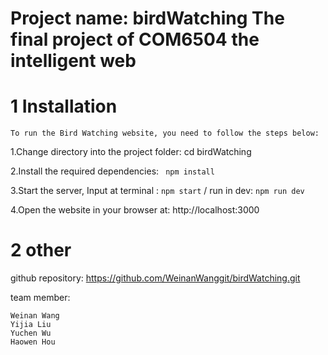 # Project name: birdWatching The final project of COM6504 the intelligent web

# 1 Installation 
```
To run the Bird Watching website, you need to follow the steps below:
```

1.Change directory into the project folder: cd birdWatching

2.Install the required dependencies: ``` npm install```

3.Start the server, Input at terminal : ```npm start```  / run in dev: ```npm run dev```

4.Open the website in your browser at: http://localhost:3000


# 2 other

github repository: https://github.com/WeinanWanggit/birdWatching.git

team member:

    Weinan Wang 
    Yijia Liu 
    Yuchen Wu 
    Haowen Hou 

    
   








